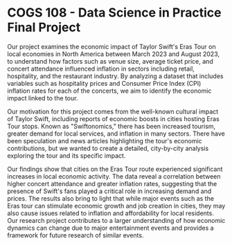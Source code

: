 # COGS 108 - Data Science in Practice Final Project

Our project examines the economic impact of Taylor Swift's Eras Tour on local economies in North America between March 2023 and August 2023, to understand how factors such as venue size, average ticket price, and concert attendance influenced inflation in sectors including retail, hospitality, and the restaurant industry. By analyzing a dataset that includes variables such as hospitality prices and Consumer Price Index (CPI) inflation rates for each of the concerts, we aim to identify the economic impact linked to the tour.

Our motivation for this project comes from the well-known cultural impact of Taylor Swift, including reports of economic boosts in cities hosting Eras Tour stops. Known as "Swiftonomics," there has been increased tourism, greater demand for local services, and inflation in many sectors. There have been speculation and news articles highlighting the tour's economic contributions, but we wanted to create a detailed, city-by-city analysis exploring the tour and its specific impact.

Our findings show that cities on the Eras Tour route experienced significant increases in local economic activity. The data reveal a correlation between higher concert attendance and greater inflation rates, suggesting that the presence of Swift's fans played a critical role in increasing demand and prices. The results also bring to light that while major events such as the Eras tour can stimulate economic growth and job creation in cities, they may also cause issues related to inflation and affordability for local residents. Our research project contributes to a larger understanding of how economic dynamics can change due to major entertainment events and provides a framework for future research of similar events.

